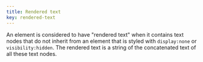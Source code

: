 ```yaml
---
title: Rendered text
key: rendered-text
---
```


An element is considered to have "rendered text" when it contains text nodes that do not inherit from an element that is styled with `display:none` or `visibility:hidden`. The rendered text is a string of the concatenated text of all these text nodes.
